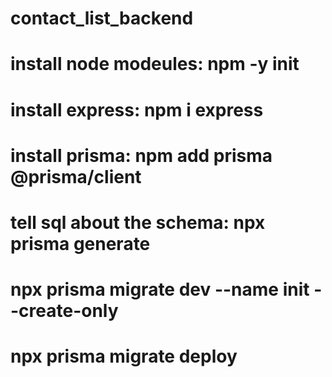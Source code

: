# contact_list_backend
# install node modeules: npm -y init
# install express: npm i express
# install prisma: npm add prisma @prisma/client
# tell sql about the schema: npx prisma generate
# npx prisma migrate dev --name init --create-only
# npx prisma migrate deploy